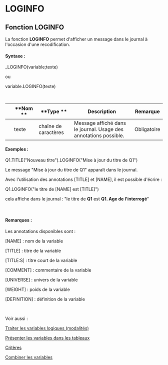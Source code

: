 # LOGINFO

## Fonction LOGINFO

La fonction **LOGINFO** permet d'afficher un message dans le journal à l'occasion d'une recodification.&nbsp;

#### Syntaxe :&nbsp;

\_LOGINFO(variable;texte)

ou

variable.LOGINFO(texte)

&nbsp;

| &nbsp; | **Nom ** | **Type ** | **Description** | **Remarque** |
| --- | --- | --- | --- | --- |
| &nbsp; | texte | chaîne de caractères | Message affiché dans le journal. Usage des annotations possible. | Obligatoire |


#### Exemples :

Q1.TITLE("Nouveau titre").LOGINFO("Mise à jour du titre de Q1")

Le message "Mise à jour du titre de Q1" apparaît dans le journal.

Avec l'utilisation des annotations \[TITLE\] et \[NAME\], il est possible d'écrire :

Q1.LOGINFO("le titre de \[NAME\] est \[TITLE\]")

cela affiche dans le journal : "le titre de **Q1** est **Q1. Age de l'interrogé**"

&nbsp;

#### Remarques :

Les annotations disponibles sont :

\[NAME\] : nom de la variable

\[TITLE\] : titre de la variable

\[TITLE:S\] : titre court de la variable

\[COMMENT\] : commentaire de la variable

\[UNIVERSE\] : univers de la variable

\[WEIGHT\] : poids de la variable

\[DEFINITION\] : définition de la variable&nbsp;

&nbsp;

Voir aussi :&nbsp;

[Traiter les variables logiques (modalités)](<Traiterlesvariableslogiquesmoda1.md>)

[Présenter les variables dans les tableaux](<Presenterlesvariablesdanslestab1.md>)

[Critères](<Creerdescriteresoubannieres1.md>)

[Combiner les variables](<Combinerlesvariables1.md>)
